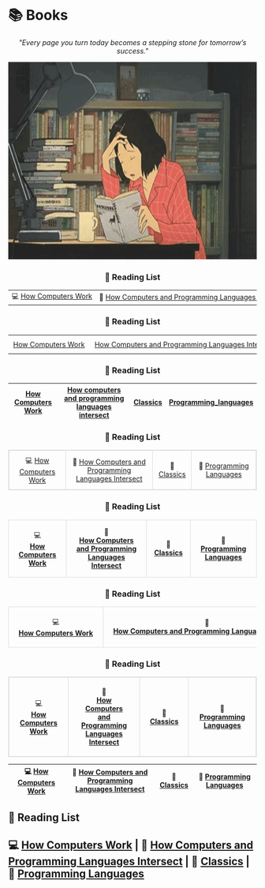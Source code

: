 # 📚 Books

<div align="center">
  <p>
    <em>"Every page you turn today becomes a stepping stone for tomorrow’s success."</em>
  </p>
  <img src="https://github.com/DevAwizard/Books/blob/main/Images/reading_girl1.gif" alt="Reading Girl" width="700" height="400" />
</div>


<div align="center">
   <h3>📖 Reading List</h3>
   <div style="overflow-x: auto; white-space: nowrap;">
      <table style="border-collapse: collapse; margin: 0 auto; text-align: center;">
         <tr>
            <td>💻 <a href="https://github.com/DevAwizard/Books/blob/main/How_computers_work/README.md">How Computers Work</a></td>
            <td>📘 <a href="https://github.com/DevAwizard/Books/blob/main/Reading_list/How%20computers%20and%20programming%20languages%20intersect/README.md">How Computers and Programming Languages Intersect</a></td>
            <td>📒 <a href="https://github.com/DevAwizard/Books/blob/main/Reading_list/Classics/README.md">Classics</a></td>
            <td>📙 <a href="https://github.com/DevAwizard/Books/tree/main/Programming_languages">Programming Languages</a></td>
         </tr>
      </table>
   </div>
</div>



<div align="center">
   <h3>📖 Reading List</h3>
   <div style="overflow-x: auto;">
      <table style="border-collapse: collapse; margin: 0 auto; text-align: center; white-space: nowrap;">
         <tr>
            <td style="padding: 10px;"> <a href="https://github.com/DevAwizard/Books/blob/main/How_computers_work/README.md">How Computers Work</a></td>
            <td style="padding: 10px;"> <a href="https://github.com/DevAwizard/Books/blob/main/Reading_list/How%20computers%20and%20programming%20languages%20intersect/README.md">How Computers and Programming Languages Intersect</a></td>
            <td style="padding: 10px;"> <a href="https://github.com/DevAwizard/Books/blob/main/Reading_list/Classics/README.md">Classics</a></td>
            <td style="padding: 10px;"> <a href="https://github.com/DevAwizard/Books/tree/main/Programming_languages">Programming Languages</a></td>
         </tr>
      </table>
   </div>
</div>


<div align="center">
   <h3>📖 Reading List</h3>

|[How Computers Work](https://github.com/DevAwizard/Books/blob/main/How_computers_work/README.md) |[How computers and programming languages intersect](https://github.com/DevAwizard/Books/blob/main/Reading_list/How%20computers%20and%20programming%20languages%20intersect/README.md) |[Classics](https://github.com/DevAwizard/Books/blob/main/Reading_list/Classics/README.md) |[Programming_languages](https://github.com/DevAwizard/Books/tree/main/Programming_languages) |
|--|--|--|--|

</div>



<div align="center">
   <h3>📖 Reading List</h3>
   <table style="border-collapse: collapse; border: 1px solid #ddd; margin: 0 auto; text-align: center;">
      <tr>
         <td style="padding: 10px; border: 1px solid #ddd;">💻 <a href="https://github.com/DevAwizard/Books/blob/main/How_computers_work/README.md">How Computers Work</a></td>
         <td style="padding: 10px; border: 1px solid #ddd;">📘 <a href="https://github.com/DevAwizard/Books/blob/main/Reading_list/How%20computers%20and%20programming%20languages%20intersect/README.md">How Computers and Programming Languages Intersect</a></td>
         <td style="padding: 10px; border: 1px solid #ddd;">📒 <a href="https://github.com/DevAwizard/Books/blob/main/Reading_list/Classics/README.md">Classics</a></td>
         <td style="padding: 10px; border: 1px solid #ddd;">📙 <a href="https://github.com/DevAwizard/Books/tree/main/Programming_languages">Programming Languages</a></td>
      </tr>
   </table>
</div>


<div align="center">
   <h3>📖 Reading List</h3>
   <table style="border-collapse: collapse; margin: 0 auto; text-align: center;">
      <tr>
         <td style="padding: 15px; border: 1px solid #ddd; text-align: center;">
            💻 <br>
            <a href="https://github.com/DevAwizard/Books/blob/main/How_computers_work/README.md"><b>How Computers Work</b></a>
         </td>
         <td style="padding: 15px; border: 1px solid #ddd; text-align: center;">
            📘 <br>
            <a href="https://github.com/DevAwizard/Books/blob/main/Reading_list/How%20computers%20and%20programming%20languages%20intersect/README.md"><b>How Computers and Programming Languages Intersect</b></a>
         </td>
         <td style="padding: 15px; border: 1px solid #ddd; text-align: center;">
            📒 <br>
            <a href="https://github.com/DevAwizard/Books/blob/main/Reading_list/Classics/README.md"><b>Classics</b></a>
         </td>
         <td style="padding: 15px; border: 1px solid #ddd; text-align: center;">
            📙 <br>
            <a href="https://github.com/DevAwizard/Books/tree/main/Programming_languages"><b>Programming Languages</b></a>
         </td>
      </tr>
   </table>
</div>


<div align="center">
   <h3>📖 Reading List</h3>
   <div style="overflow-x: auto; white-space: nowrap;">
      <table style="border-collapse: collapse; margin: 0 auto; text-align: center;">
         <tr>
            <td style="padding: 20px; border: 1px solid #ddd;">
               <div>💻</div>
               <a href="https://github.com/DevAwizard/Books/blob/main/How_computers_work/README.md">
                  <strong>How Computers Work</strong>
               </a>
            </td>
            <td style="padding: 20px; border: 1px solid #ddd;">
               <div>📘</div>
               <a href="https://github.com/DevAwizard/Books/blob/main/Reading_list/How%20computers%20and%20programming%20languages%20intersect/README.md">
                  <strong>How Computers and Programming Languages Intersect</strong>
               </a>
            </td>
            <td style="padding: 20px; border: 1px solid #ddd;">
               <div>📒</div>
               <a href="https://github.com/DevAwizard/Books/blob/main/Reading_list/Classics/README.md">
                  <strong>Classics</strong>
               </a>
            </td>
            <td style="padding: 20px; border: 1px solid #ddd;">
               <div>📙</div>
               <a href="https://github.com/DevAwizard/Books/tree/main/Programming_languages">
                  <strong>Programming Languages</strong>
               </a>
            </td>
         </tr>
      </table>
   </div>
</div>


<div align="center">
   <h3>📖 Reading List</h3>
   <div style="overflow-x: auto;">
      <table style="border-collapse: collapse; border: 1px solid #ddd; margin: 0 auto; text-align: center;">
         <tr>
            <td style="padding: 20px; border: 1px solid #ddd;">
               💻 <br>
               <a href="https://github.com/DevAwizard/Books/blob/main/How_computers_work/README.md">
                  <strong>How Computers Work</strong>
               </a>
            </td>
            <td style="padding: 20px; border: 1px solid #ddd;">
               📘 <br>
               <a href="https://github.com/DevAwizard/Books/blob/main/Reading_list/How%20computers%20and%20programming%20languages%20intersect/README.md">
                  <strong>How Computers and Programming Languages Intersect</strong>
               </a>
            </td>
            <td style="padding: 20px; border: 1px solid #ddd;">
               📒 <br>
               <a href="https://github.com/DevAwizard/Books/blob/main/Reading_list/Classics/README.md">
                  <strong>Classics</strong>
               </a>
            </td>
            <td style="padding: 20px; border: 1px solid #ddd;">
               📙 <br>
               <a href="https://github.com/DevAwizard/Books/tree/main/Programming_languages">
                  <strong>Programming Languages</strong>
               </a>
            </td>
         </tr>
      </table>
   </div>
</div>



| 💻 **[How Computers Work](https://github.com/DevAwizard/Books/blob/main/How_computers_work/README.md)** | 📘 **[How Computers and Programming Languages Intersect](https://github.com/DevAwizard/Books/blob/main/Reading_list/How%20computers%20and%20programming%20languages%20intersect/README.md)** | 📒 **[Classics](https://github.com/DevAwizard/Books/blob/main/Reading_list/Classics/README.md)** | 📙 **[Programming Languages](https://github.com/DevAwizard/Books/tree/main/Programming_languages)** |
|--|--|--|--|



## 📖 Reading List

💻 **[How Computers Work](https://github.com/DevAwizard/Books/blob/main/How_computers_work/README.md)** | 📘 **[How Computers and Programming Languages Intersect](https://github.com/DevAwizard/Books/blob/main/Reading_list/How%20computers%20and%20programming%20languages%20intersect/README.md)** | 📒 **[Classics](https://github.com/DevAwizard/Books/blob/main/Reading_list/Classics/README.md)** | 📙 **[Programming Languages](https://github.com/DevAwizard/Books/tree/main/Programming_languages)**
---
